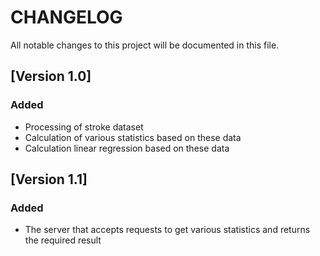 # CHANGELOG

All notable changes to this project will be documented in this file.

## [Version 1.0]

### Added

* Processing of stroke dataset
* Calculation of various statistics based on these data
* Calculation linear regression based on these data

## [Version 1.1]

### Added

* The server that accepts requests to get various statistics and returns the required result